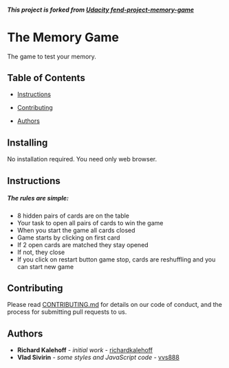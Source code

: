 ##### This project is forked from [**Udacity fend-project-memory-game**](https://github.com/udacity/fend-project-memory-game.git)

# The Memory Game

The game to test your memory.

## Table of Contents

* [Instructions](#instructions)

* [Contributing](#contributing)

* [Authors](#authors)

## Installing

No installation required. You need only web browser.

## Instructions

##### The rules are simple:

* 8 hidden pairs of cards are on the table
* Your task to open all pairs of cards to win the game
* When you start the game all cards closed
* Game starts by clicking on first card
* If 2 open cards are matched they stay opened
* If not, they close
* If you click on restart button game stop, cards are reshuffling and you can start new game

## Contributing

Please read [CONTRIBUTING.md](CONTRIBUTING.md) for details on our code of conduct, and the process for submitting pull requests to us.

## Authors

* **Richard Kalehoff** _- initial work -_ [richardkalehoff](https://github.com/richardkalehoff)
* **Vlad Sivirin** _- some styles and JavaScript code -_ [vvs888](https://github.com/vvs888)
